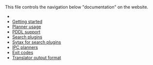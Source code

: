 This file controls the navigation below "documentation" on the website.

  -  [](README.md)
  -  [Getting started](quick-start.md)
  -  [Planner usage](planner-usage.md)
  -  [PDDL support](pddl-support.md)
  -  [Search plugins](search/)
  -  [Sytax for search plugins](search-plugin-syntax.md)
  -  [IPC planners](ipc-planners.md)
  -  [Exit codes](exit-codes.md)
  -  [Translator output format](translator-output-format.md)
